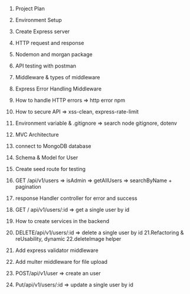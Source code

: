1. Project Plan
2. Environment Setup
3. Create Express server
4. HTTP request and response
5. Nodemon and morgan package
6. API testing with postman
7. Middleware & types of middleware
8. Express Error Handling Middleware
9. How to handle HTTP errors => http error npm
10. How to secure API => xss-clean, express-rate-limit
11. Environment variable & .gitignore => search node gitignore, dotenv
12. MVC Architecture
13. connect to MongoDB database

14. Schema & Model for User
15. Create seed route for testing
16. GET /api/v1/users => isAdmin => getAllUsers => searchByName + pagination
17. response Handler controller for error and success

18. GET / api/v1/users/:id => get a single user by id
19. How to create services in the backend
20. DELETE/api/v1/users/:id => delete a single user by id
21.Refactoring & reUsability, dynamic
22.deleteImage helper
23. Add express validator middleware
24. Add multer middleware for file upload
25. POST/api/v1/user => create an user
26. Put/api/v1/users/:id => update a single user by id
